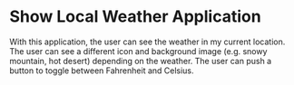 # Show Local Weather Application
With this application, the user can see the weather in my current location. The user can see a different icon and background image (e.g. snowy mountain, hot desert) depending on the weather. The user can push a button to toggle between Fahrenheit and Celsius.
